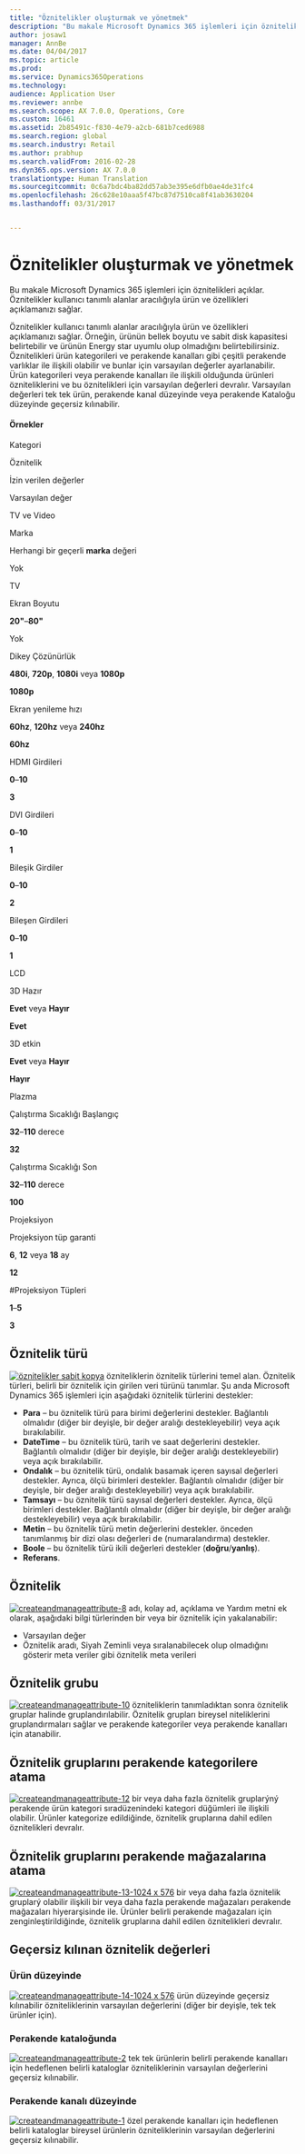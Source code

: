 ```yaml
---
title: "Öznitelikler oluşturmak ve yönetmek"
description: "Bu makale Microsoft Dynamics 365 işlemleri için öznitelikleri açıklar. Öznitelikler kullanıcı tanımlı alanlar aracılığıyla ürün ve özellikleri açıklamanızı sağlar."
author: josaw1
manager: AnnBe
ms.date: 04/04/2017
ms.topic: article
ms.prod: 
ms.service: Dynamics365Operations
ms.technology: 
audience: Application User
ms.reviewer: annbe
ms.search.scope: AX 7.0.0, Operations, Core
ms.custom: 16461
ms.assetid: 2b85491c-f830-4e79-a2cb-681b7ced6988
ms.search.region: global
ms.search.industry: Retail
ms.author: prabhup
ms.search.validFrom: 2016-02-28
ms.dyn365.ops.version: AX 7.0.0
translationtype: Human Translation
ms.sourcegitcommit: 0c6a7bdc4ba82dd57ab3e395e6dfb0ae4de31fc4
ms.openlocfilehash: 26c628e10aaa5f47bc87d7510ca8f41ab3630204
ms.lasthandoff: 03/31/2017


---
```


# <a name="create-and-manage-attributes"></a>Öznitelikler oluşturmak ve yönetmek

Bu makale Microsoft Dynamics 365 işlemleri için öznitelikleri açıklar. Öznitelikler kullanıcı tanımlı alanlar aracılığıyla ürün ve özellikleri açıklamanızı sağlar.

Öznitelikler kullanıcı tanımlı alanlar aracılığıyla ürün ve özellikleri açıklamanızı sağlar. Örneğin, ürünün bellek boyutu ve sabit disk kapasitesi belirtebilir ve ürünün Energy star uyumlu olup olmadığını belirtebilirsiniz. Öznitelikleri ürün kategorileri ve perakende kanalları gibi çeşitli perakende varlıklar ile ilişkili olabilir ve bunlar için varsayılan değerler ayarlanabilir. Ürün kategorileri veya perakende kanalları ile ilişkili olduğunda ürünleri özniteliklerini ve bu öznitelikleri için varsayılan değerleri devralır. Varsayılan değerleri tek tek ürün, perakende kanal düzeyinde veya perakende Kataloğu düzeyinde geçersiz kılınabilir.

#### <a name="examples"></a>Örnekler

Kategori

Öznitelik

İzin verilen değerler

Varsayılan değer

TV ve Video

Marka

Herhangi bir geçerli **marka** değeri

Yok

TV

Ekran Boyutu

**20"**–**80"**

Yok

Dikey Çözünürlük

**480i**, **720p**, **1080i** veya **1080p**

**1080p**

Ekran yenileme hızı

**60hz**, **120hz** veya **240hz**

**60hz**

HDMI Girdileri

**0**–**10**

**3**

DVI Girdileri

**0**–**10**

**1**

Bileşik Girdiler

**0**–**10**

**2**

Bileşen Girdileri

**0**–**10**

**1**

LCD

3D Hazır

**Evet** veya **Hayır**

**Evet**

3D etkin

**Evet** veya **Hayır**

**Hayır**

Plazma

Çalıştırma Sıcaklığı Başlangıç

**32**–**110** derece

**32**

Çalıştırma Sıcaklığı Son

**32**–**110** derece

**100**

Projeksiyon

Projeksiyon tüp garanti

**6**, **12** veya **18** ay

**12**

\#Projeksiyon Tüpleri

**1**–**5**

**3**

## <a name="attribute-type"></a>Öznitelik türü
  [![öznitelikler sabit kopya](./media/attributes-fixed-copy.png)](./media/attributes-fixed-copy.png) özniteliklerin öznitelik türlerini temel alan. Öznitelik türleri, belirli bir öznitelik için girilen veri türünü tanımlar. Şu anda Microsoft Dynamics 365 işlemleri için aşağıdaki öznitelik türlerini destekler:

-   **Para** – bu öznitelik türü para birimi değerlerini destekler. Bağlantılı olmalıdır (diğer bir deyişle, bir değer aralığı destekleyebilir) veya açık bırakılabilir.
-   **DateTime** – bu öznitelik türü, tarih ve saat değerlerini destekler. Bağlantılı olmalıdır (diğer bir deyişle, bir değer aralığı destekleyebilir) veya açık bırakılabilir.
-   **Ondalık** – bu öznitelik türü, ondalık basamak içeren sayısal değerleri destekler. Ayrıca, ölçü birimleri destekler. Bağlantılı olmalıdır (diğer bir deyişle, bir değer aralığı destekleyebilir) veya açık bırakılabilir.
-   **Tamsayı** – bu öznitelik türü sayısal değerleri destekler. Ayrıca, ölçü birimleri destekler. Bağlantılı olmalıdır (diğer bir deyişle, bir değer aralığı destekleyebilir) veya açık bırakılabilir.
-   **Metin** – bu öznitelik türü metin değerlerini destekler. önceden tanımlanmış bir dizi olası değerleri de (numaralandırma) destekler.
-   **Boole** – bu öznitelik türü ikili değerleri destekler (**doğru**/**yanlış**).
-   **Referans**.

## <a name="attribute"></a>Öznitelik
  [![createandmanageattribute-8](./media/createandmanageattribute-8.png)](./media/createandmanageattribute-8.png) adı, kolay ad, açıklama ve Yardım metni ek olarak, aşağıdaki bilgi türlerinden bir veya bir öznitelik için yakalanabilir:

-   Varsayılan değer
-   Öznitelik aradı, Siyah Zeminli veya sıralanabilecek olup olmadığını gösterir meta veriler gibi öznitelik meta verileri

## <a name="attribute-group"></a>Öznitelik grubu
  [![createandmanageattribute-10](./media/createandmanageattribute-10.png)](./media/createandmanageattribute-10.png) özniteliklerin tanımladıktan sonra öznitelik gruplar halinde gruplandırılabilir. Öznitelik grupları bireysel niteliklerini gruplandırmaları sağlar ve perakende kategoriler veya perakende kanalları için atanabilir.

## <a name="assigning-attribute-groups-to-retail-categories"></a>Öznitelik gruplarını perakende kategorilere atama
  [![createandmanageattribute-12](./media/createandmanageattribute-12.png)](./media/createandmanageattribute-12.png) bir veya daha fazla öznitelik gruplarýný perakende ürün kategori sıradüzenindeki kategori düğümleri ile ilişkili olabilir. Ürünler kategorize edildiğinde, öznitelik gruplarına dahil edilen öznitelikleri devralır.

## <a name="assigning-attribute-groups-to-retail-stores"></a>Öznitelik gruplarını perakende mağazalarına atama
  [![createandmanageattribute-13-1024 x 576](./media/createandmanageattribute-13-1024x576.png)](./media/createandmanageattribute-13-1024x576.png) bir veya daha fazla öznitelik gruplarý olabilir ilişkili bir veya daha fazla perakende mağazaları perakende mağazaları hiyerarşisinde ile. Ürünler belirli perakende mağazaları için zenginleştirildiğinde, öznitelik gruplarına dahil edilen öznitelikleri devralır.

## <a name="overriding-attribute-values"></a>Geçersiz kılınan öznitelik değerleri
### <a name="at-the-product-level"></a>Ürün düzeyinde

  [![createandmanageattribute-14-1024 x 576](./media/createandmanageattribute-14-1024x576.png)](./media/createandmanageattribute-14-1024x576.png) ürün düzeyinde geçersiz kılınabilir özniteliklerinin varsayılan değerlerini (diğer bir deyişle, tek tek ürünler için).

### <a name="in-a-retail-catalog"></a>Perakende kataloğunda

  [![createandmanageattribute-2](./media/createandmanageattribute-2.png)](./media/createandmanageattribute-2.png) tek tek ürünlerin belirli perakende kanalları için hedeflenen belirli kataloglar özniteliklerinin varsayılan değerlerini geçersiz kılınabilir.

### <a name="at-the-retail-channel-level"></a>Perakende kanalı düzeyinde

  [![createandmanageattribute-1](./media/createandmanageattribute-1.jpg)](./media/createandmanageattribute-1.jpg) özel perakende kanalları için hedeflenen belirli kataloglar bireysel ürünlerin özniteliklerinin varsayılan değerlerini geçersiz kılınabilir.


